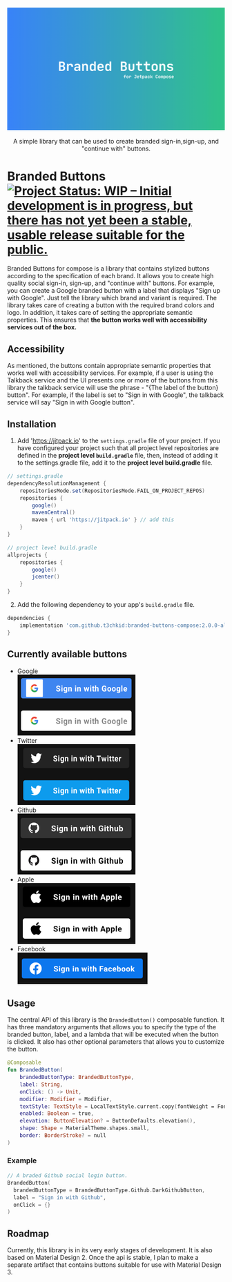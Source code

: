 ![Banner image](images/banner.png)
<p align = "center"> A simple library that can be used to create branded sign-in,sign-up, and "continue with" buttons. </p>

# Branded Buttons [![Project Status: WIP – Initial development is in progress, but there has not yet been a stable, usable release suitable for the public.](https://www.repostatus.org/badges/latest/wip.svg)](https://www.repostatus.org/#wip)
Branded Buttons for compose is a library that contains stylized buttons according to the specification of each brand. It allows you to create high quality social sign-in, sign-up, and "continue with" buttons. For example, you can create a Google branded button with a label that displays "Sign up with Google". Just tell the library which brand and variant is required. The library takes care of creating a button with the required brand colors and logo. In addition, it takes care of setting the appropriate semantic properties. This ensures that **the button works well with accessibility services out of the box.**

## Accessibility
As mentioned, the buttons contain appropriate semantic properties that works well with accessibility services. For example, if a user is using the Talkback service and the UI presents one or more of the buttons from this library the talkback service will use the phrase - "{The label of the button} button". For example, if the label is set to "Sign in with Google", the talkback service will say "Sign in with Google button".

## Installation
1. Add 'https://jitpack.io' to the ```settings.gradle``` file of your project. If you have configured your project such that all project level repositories are defined in the **project level ```build.gradle```** file, then, instead of adding it to the settings.gradle file, add it to the **project level build.gradle** file.

```groovy
// settings.gradle
dependencyResolutionManagement {
    repositoriesMode.set(RepositoriesMode.FAIL_ON_PROJECT_REPOS)
    repositories {
        google()
        mavenCentral()
        maven { url 'https://jitpack.io' } // add this
    }
}
```

```groovy
// project level build.gradle
allprojects {
    repositories {
        google()
        jcenter()
    }
}

```

2. Add the following dependency to your app's ```build.gradle``` file.

```groovy
dependencies {
    implementation 'com.github.t3chkid:branded-buttons-compose:2.0.0-alpha01'
}
```

## Currently available buttons
- Google <br>
<img src ="images/google-buttons.png" width = "273" height = "141"></img>
- Twitter <br>
<img src ="images/twitter-buttons.png" width = "273" height = "141"></img>
- Github <br>
<img src ="images/github-buttons.png" width = "273" height = "141"></img>
- Apple <br>
<img src ="images/apple-buttons.png" width = "273" height = "141"></img>
- Facebook <br>
<img src ="images/facebook-button.png" width = "301" height = "73"></img>

## Usage
The central API of this library is the ```BrandedButton()``` composable function. It has three mandatory arguments that allows you to specify the type of the branded button, label, and a lambda that will be executed when the button is clicked. It also has other optional parameters that allows you to customize the button.
```kotlin
@Composable
fun BrandedButton(
    brandedButtonType: BrandedButtonType,
    label: String,
    onClick: () -> Unit,
    modifier: Modifier = Modifier,
    textStyle: TextStyle = LocalTextStyle.current.copy(fontWeight = FontWeight.Bold),
    enabled: Boolean = true,
    elevation: ButtonElevation? = ButtonDefaults.elevation(),
    shape: Shape = MaterialTheme.shapes.small,
    border: BorderStroke? = null
)
```

### Example
```kotlin
// A braded Github social login button.
BrandedButton(
  brandedButtonType = BrandedButtonType.Github.DarkGithubButton,
  label = "Sign in with Github",
  onClick = {}
)
```
## Roadmap
Currently, this library is in its very early stages of development. It is also based on Material Design 2. Once the api is stable, I plan to make a separate artifact that contains buttons suitable for use with Material Design 3.
